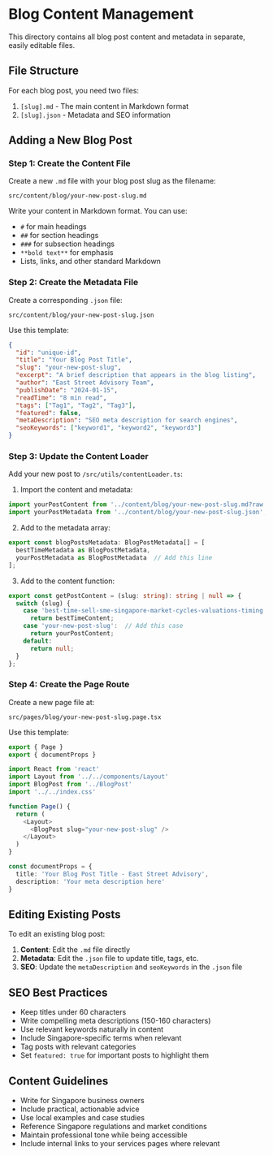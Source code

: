 # Blog Content Management

This directory contains all blog post content and metadata in separate, easily editable files.

## File Structure

For each blog post, you need two files:
1. `[slug].md` - The main content in Markdown format
2. `[slug].json` - Metadata and SEO information

## Adding a New Blog Post

### Step 1: Create the Content File
Create a new `.md` file with your blog post slug as the filename:
```
src/content/blog/your-new-post-slug.md
```

Write your content in Markdown format. You can use:
- `#` for main headings
- `##` for section headings  
- `###` for subsection headings
- `**bold text**` for emphasis
- Lists, links, and other standard Markdown

### Step 2: Create the Metadata File
Create a corresponding `.json` file:
```
src/content/blog/your-new-post-slug.json
```

Use this template:
```json
{
  "id": "unique-id",
  "title": "Your Blog Post Title",
  "slug": "your-new-post-slug",
  "excerpt": "A brief description that appears in the blog listing",
  "author": "East Street Advisory Team",
  "publishDate": "2024-01-15",
  "readTime": "8 min read",
  "tags": ["Tag1", "Tag2", "Tag3"],
  "featured": false,
  "metaDescription": "SEO meta description for search engines",
  "seoKeywords": ["keyword1", "keyword2", "keyword3"]
}
```

### Step 3: Update the Content Loader
Add your new post to `/src/utils/contentLoader.ts`:

1. Import the content and metadata:
```typescript
import yourPostContent from '../content/blog/your-new-post-slug.md?raw';
import yourPostMetadata from '../content/blog/your-new-post-slug.json';
```

2. Add to the metadata array:
```typescript
export const blogPostsMetadata: BlogPostMetadata[] = [
  bestTimeMetadata as BlogPostMetadata,
  yourPostMetadata as BlogPostMetadata  // Add this line
];
```

3. Add to the content function:
```typescript
export const getPostContent = (slug: string): string | null => {
  switch (slug) {
    case 'best-time-sell-sme-singapore-market-cycles-valuations-timing':
      return bestTimeContent;
    case 'your-new-post-slug':  // Add this case
      return yourPostContent;
    default:
      return null;
  }
};
```

### Step 4: Create the Page Route
Create a new page file at:
```
src/pages/blog/your-new-post-slug.page.tsx
```

Use this template:
```typescript
export { Page }
export { documentProps }

import React from 'react'
import Layout from '../../components/Layout'
import BlogPost from '../BlogPost'
import '../../index.css'

function Page() {
  return (
    <Layout>
      <BlogPost slug="your-new-post-slug" />
    </Layout>
  )
}

const documentProps = {
  title: 'Your Blog Post Title - East Street Advisory',
  description: 'Your meta description here'
}
```

## Editing Existing Posts

To edit an existing blog post:

1. **Content**: Edit the `.md` file directly
2. **Metadata**: Edit the `.json` file to update title, tags, etc.
3. **SEO**: Update the `metaDescription` and `seoKeywords` in the `.json` file

## SEO Best Practices

- Keep titles under 60 characters
- Write compelling meta descriptions (150-160 characters)
- Use relevant keywords naturally in content
- Include Singapore-specific terms when relevant
- Tag posts with relevant categories
- Set `featured: true` for important posts to highlight them

## Content Guidelines

- Write for Singapore business owners
- Include practical, actionable advice
- Use local examples and case studies
- Reference Singapore regulations and market conditions
- Maintain professional tone while being accessible
- Include internal links to your services pages where relevant